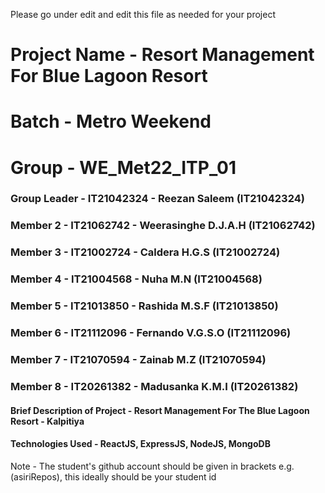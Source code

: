 Please go under edit and edit this file as needed for your project

# Project Name - Resort Management For Blue Lagoon Resort
# Batch - Metro Weekend
# Group - WE_Met22_ITP_01
### Group Leader - IT21042324 - Reezan Saleem (IT21042324)
### Member 2 - IT21062742 - Weerasinghe D.J.A.H (IT21062742)
### Member 3 - IT21002724 - Caldera H.G.S (IT21002724)
### Member 4 - IT21004568 - Nuha M.N (IT21004568)
### Member 5 - IT21013850 - Rashida M.S.F (IT21013850)
### Member 6 - IT21112096 - Fernando V.G.S.O (IT21112096)
### Member 7 - IT21070594 - Zainab M.Z (IT21070594)
### Member 8 - IT20261382 - Madusanka K.M.I (IT20261382)

#### Brief Description of Project - Resort Management For The Blue Lagoon Resort - Kalpitiya
#### Technologies Used - ReactJS, ExpressJS, NodeJS, MongoDB

Note - The student's github account should be given in brackets e.g. (asiriRepos), this ideally should be your student id

